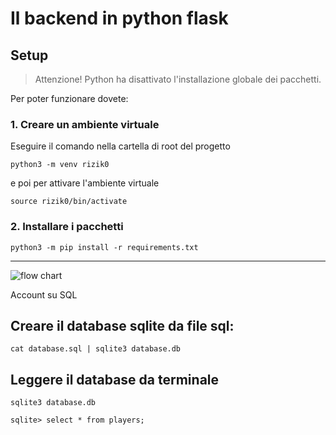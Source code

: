 # Il backend in python flask

## Setup
> Attenzione! Python ha disattivato l'installazione globale dei pacchetti.

Per poter funzionare dovete:

### 1. Creare un ambiente virtuale
Eseguire il comando nella cartella di root del progetto

```
python3 -m venv rizik0
```

e poi per attivare l'ambiente virtuale

```
source rizik0/bin/activate
```

### 2. Installare i pacchetti

```
python3 -m pip install -r requirements.txt
```

---

![flow chart](https://github.com/rizik0/rizik0-backend/assets/112891194/576e6457-89b6-4a5e-aa4d-d453ebb33212)

Account su SQL
## Creare il database sqlite da file sql:
```
cat database.sql | sqlite3 database.db
```
## Leggere il database da terminale
```
sqlite3 database.db

sqlite> select * from players;
```